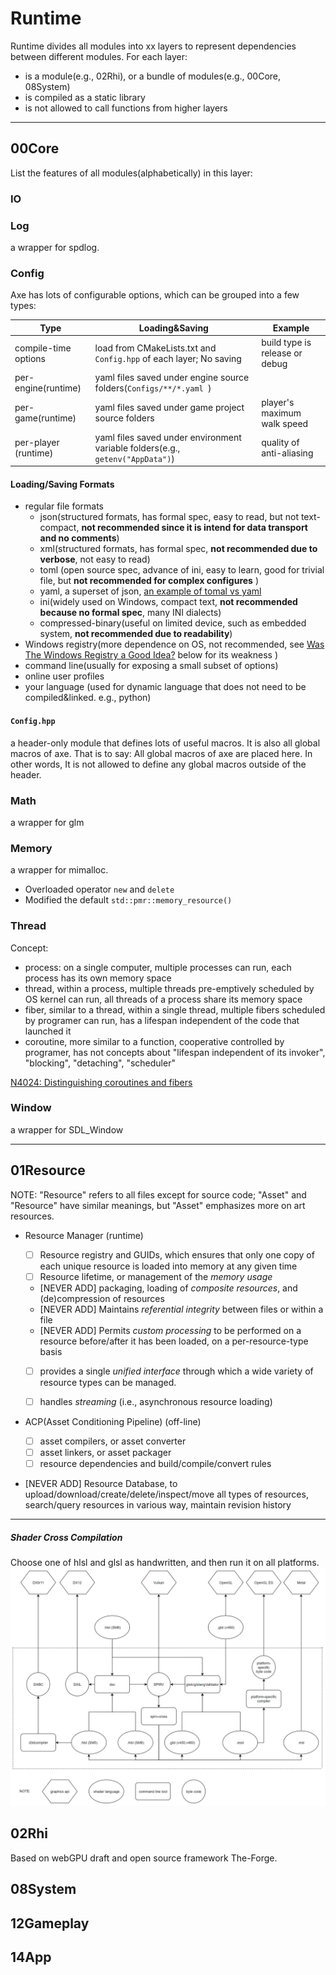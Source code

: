 # Runtime

Runtime divides all modules into xx layers to represent dependencies between different modules. For each layer:
- is a module(e.g., 02Rhi), or a bundle of modules(e.g., 00Core, 08System)
- is compiled as a static library
- is not allowed to call functions from higher layers

---
## 00Core

List the features of all modules(alphabetically) in this layer:

### IO

### Log
a wrapper for spdlog.

### Config

Axe has lots of configurable options, which can be grouped into a few types:

| Type                 | Loading&Saving                                               | Example                        |
| -------------------- | ------------------------------------------------------------ | ------------------------------ |
| compile-time options | load from CMakeLists.txt and `Config.hpp` of each layer; No saving | build type is release or debug |
| per-engine(runtime)  | yaml files saved under engine source folders(`Configs/**/*.yaml `) |                                |
| per-game(runtime)    | yaml files saved under game project source folders           | player's maximum walk speed    |
| per-player (runtime) | yaml files saved under environment variable folders(e.g., `getenv("AppData")`) | quality of anti-aliasing       |



#### Loading/Saving Formats

- regular file formats
  - json(structured formats, has formal spec, easy to read, but not text-compact,  **not recommended since it is intend for data transport and no comments**)
  - xml(structured formats, has formal spec, **not recommended due to verbose**, not easy to read)
  - toml (open source spec, advance of ini, easy to learn, good for trivial file, but **not recommended  for complex configures** )
  - yaml, a superset of json, [an example of tomal vs yaml](https://gist.github.com/oconnor663/9aeb4ed56394cb013a20)
  - ini(widely used on Windows, compact text, **not recommended because no formal spec**, many INI dialects)
  - compressed-binary(useful on limited device, such as embedded system, **not recommended due to readability**)
- Windows registry(more dependence on OS, not recommended, see [Was The Windows Registry a Good Idea?](https://blog.codinghorror.com/was-the-windows-registry-a-good-idea/) below for its weakness )
- command line(usually for exposing a small subset of options)
- online user profiles
- your language (used for dynamic language that does not need to be compiled&linked. e.g., python)

#### `Config.hpp`

a header-only module that defines lots of useful macros. It is also all global macros of axe. That is to say: All global macros of axe are placed here. In other words, It is not allowed to define any global macros outside of the header.

### Math

a wrapper for glm

### Memory 

a wrapper for mimalloc.
- Overloaded operator `new` and `delete`
- Modified the default `std::pmr::memory_resource()`

### Thread

Concept:

- process: on a single computer, multiple processes can run, each process has its own memory space
- thread, within a process, multiple threads pre-emptively scheduled by OS kernel can run, all threads of a process share its memory space
- fiber, similar to a thread, within a single thread, multiple fibers scheduled by programer can run, has a lifespan independent of the code that launched it
- coroutine, more similar to a function, cooperative controlled by programer, has not concepts about "lifespan independent of its invoker", "blocking", "detaching", "scheduler"

[N4024: Distinguishing coroutines and fibers](http://www.open-std.org/jtc1/sc22/wg21/docs/papers/2014/n4024.pdf)

### Window
a wrapper for SDL_Window

---

## 01Resource

NOTE: "Resource" refers to all files except for source code; "Asset" and "Resource" have similar meanings, but "Asset" emphasizes more on art resources.

- Resource Manager (runtime)
  - [ ] Resource registry and GUIDs, which ensures that only one copy of each unique resource is loaded into memory at any given time
  - [ ] Resource lifetime, or management of  the *memory usage* 
  - [NEVER ADD] packaging, loading of *composite resources*,  and (de)compression of resources
  - [NEVER ADD]  Maintains *referential integrity* between files or within a file
  - [NEVER ADD] Permits *custom processing* to be performed on a resource before/after it has been loaded, on a per-resource-type basis
  - [ ] provides a single *unified interface* through which a wide variety of resource types can be managed.
  - [ ] handles *streaming* (i.e., asynchronous resource loading)


- ACP(Asset Conditioning Pipeline) (off-line)

  - [ ] asset compilers, or asset converter
  - [ ] asset linkers, or asset packager
  - [ ] resource dependencies and build/compile/convert rules
- [NEVER ADD] Resource Database, to upload/download/create/delete/inspect/move all types of resources, search/query resources in various way, maintain revision history

---

##### Shader Cross Compilation

Choose one of hlsl and glsl as handwritten, and then run it on all platforms.
![](Images/cross_shader_compile.png)


## 02Rhi

Based on webGPU draft and open source framework The-Forge.

## 08System

## 12Gameplay

## 14App